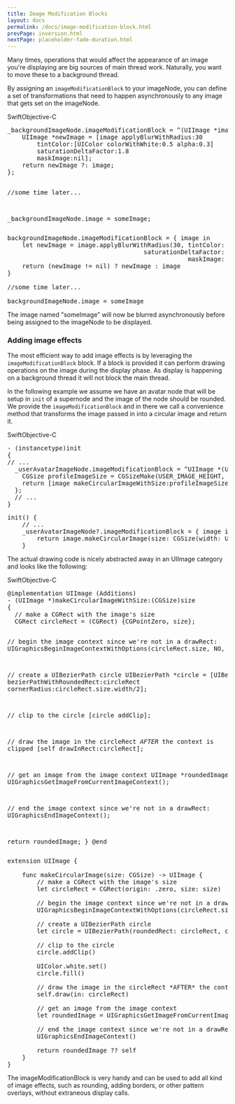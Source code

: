 ```yaml
---
title: Image Modification Blocks
layout: docs
permalink: /docs/image-modification-block.html
prevPage: inversion.html
nextPage: placeholder-fade-duration.html
---
```


Many times, operations that would affect the appearance of an image you're displaying are big sources of main thread work.  Naturally, you want to move these to a background thread.  

By assigning an `imageModificationBlock` to your imageNode, you can define a set of transformations that need to happen asynchronously to any image that gets set on the imageNode.

<div class = "highlight-group">
<span class="language-toggle"><a data-lang="swift" class="swiftButton">Swift</a><a data-lang="objective-c" class = "active objcButton">Objective-C</a></span>

<div class = "code">
<pre lang="objc" class="objcCode">
_backgroundImageNode.imageModificationBlock = ^(UIImage *image) {
	UIImage *newImage = [image applyBlurWithRadius:30
		tintColor:[UIColor colorWithWhite:0.5 alpha:0.3]
		saturationDeltaFactor:1.8
		maskImage:nil];
	return newImage ?: image;
};

//some time later...

_backgroundImageNode.image = someImage;
</pre>

<pre lang="swift" class = "swiftCode hidden">
backgroundImageNode.imageModificationBlock = { image in
    let newImage = image.applyBlurWithRadius(30, tintColor: UIColor(white: 0.5, alpha: 0.3),
    								 saturationDeltaFactor: 1.8,
    								 			 maskImage: nil)
    return (newImage != nil) ? newImage : image
}

//some time later...

backgroundImageNode.image = someImage
</pre>
</div>
</div>

The image named "someImage" will now be blurred asynchronously before being assigned to the imageNode to be displayed.

### Adding image effects

The most efficient way to add image effects is by leveraging the `imageModificationBlock` block. If a block is provided it can perform drawing operations on the image during the display phase. As display is happening on a background thread it will not block the main thread.

In the following example we assume we have an avatar node that will be setup in `init` of a supernode and the image of the node should be rounded. We provide the `imageModificationBlock` and in there we call a convenience method that transforms the image passed in into a circular image and return it.

<div class = "highlight-group">
<span class="language-toggle"><a data-lang="swift" class="swiftButton">Swift</a><a data-lang="objective-c" class = "active objcButton">Objective-C</a></span>

<div class = "code">
<pre lang="objc" class="objcCode">
- (instancetype)init
{
// ...
  _userAvatarImageNode.imageModificationBlock = ^UIImage *(UIImage *image, ASPrimitiveTraitCollection traitCollection) {
    CGSize profileImageSize = CGSizeMake(USER_IMAGE_HEIGHT, USER_IMAGE_HEIGHT);
    return [image makeCircularImageWithSize:profileImageSize];
  };
  // ...
}
</pre>

<pre lang="swift" class = "swiftCode hidden">
init() {
	// ...
	_userAvatarImageNode?.imageModificationBlock = { image in
		return image.makeCircularImage(size: CGSize(width: USER_IMAGE_HEIGHT, height: USER_IMAGE_HEIGHT))
	}
</pre>
</div>

</div>

The actual drawing code is nicely abstracted away in an UIImage category and looks like the following:

<div class = "highlight-group">
<span class="language-toggle"><a data-lang="swift" class="swiftButton">Swift</a><a data-lang="objective-c" class = "active objcButton">Objective-C</a></span>

<div class = "code">
<pre lang="objc" class="objcCode">
@implementation UIImage (Additions)
- (UIImage *)makeCircularImageWithSize:(CGSize)size
{
  // make a CGRect with the image's size
  CGRect circleRect = (CGRect) {CGPointZero, size};

  // begin the image context since we're not in a drawRect:
  UIGraphicsBeginImageContextWithOptions(circleRect.size, NO, 0);

  // create a UIBezierPath circle
  UIBezierPath *circle = [UIBezierPath bezierPathWithRoundedRect:circleRect cornerRadius:circleRect.size.width/2];

  // clip to the circle
  [circle addClip];

  // draw the image in the circleRect *AFTER* the context is clipped
  [self drawInRect:circleRect];

  // get an image from the image context
  UIImage *roundedImage = UIGraphicsGetImageFromCurrentImageContext();

  // end the image context since we're not in a drawRect:
  UIGraphicsEndImageContext();

  return roundedImage;
}
@end
</pre>

<pre lang="swift" class = "swiftCode hidden">
extension UIImage {

	func makeCircularImage(size: CGSize) -> UIImage {
		// make a CGRect with the image's size
		let circleRect = CGRect(origin: .zero, size: size)

		// begin the image context since we're not in a drawRect:
		UIGraphicsBeginImageContextWithOptions(circleRect.size, false, 0)

		// create a UIBezierPath circle
		let circle = UIBezierPath(roundedRect: circleRect, cornerRadius: circleRect.size.width * 0.5)

		// clip to the circle
		circle.addClip()

		UIColor.white.set()
		circle.fill()

		// draw the image in the circleRect *AFTER* the context is clipped
		self.draw(in: circleRect)

		// get an image from the image context
		let roundedImage = UIGraphicsGetImageFromCurrentImageContext()

		// end the image context since we're not in a drawRect:
		UIGraphicsEndImageContext()

		return roundedImage ?? self
	}
}
</pre>
</div>
</div>

The imageModificationBlock is very handy and can be used to add all kind of image effects, such as rounding, adding borders, or other pattern overlays, without extraneous display calls.
